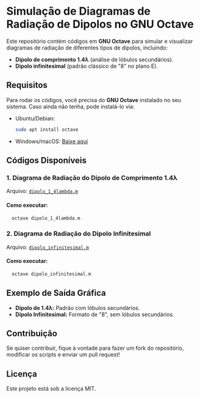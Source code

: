 # Simulação de Diagramas de Radiação de Dipolos no GNU Octave

Este repositório contém códigos em **GNU Octave** para simular e visualizar diagramas de radiação de diferentes tipos de dipolos, incluindo:

- **Dipolo de comprimento 1.4λ** (análise de lóbulos secundários).
- **Dipolo infinitesimal** (padrão clássico de "8" no plano E).

## Requisitos

Para rodar os códigos, você precisa do **GNU Octave** instalado no seu sistema. Caso ainda não tenha, pode instalá-lo via:

- Ubuntu/Debian:
  ```sh
  sudo apt install octave
  ```
- Windows/macOS: [Baixe aqui](https://www.gnu.org/software/octave/download)

## Códigos Disponíveis

### 1. **Diagrama de Radiação do Dipolo de Comprimento 1.4λ**

Arquivo: [`dipolo_1_4lambda.m`](dipolo_1_4lambda.m)

#### **Como executar:**

```sh
  octave dipolo_1_4lambda.m
```

### 2. **Diagrama de Radiação do Dipolo Infinitesimal**

Arquivo: [`dipolo_infinitesimal.m`](dipolo_infinitesimal.m)

#### **Como executar:**

```sh
  octave dipolo_infinitesimal.m
```

## Exemplo de Saída Gráfica

- **Dipolo de 1.4λ:** Padrão com lóbulos secundários.
- **Dipolo Infinitesimal:** Formato de "8", sem lóbulos secundários.

## Contribuição

Se quiser contribuir, fique à vontade para fazer um fork do repositório, modificar os scripts e enviar um pull request!

## Licença

Este projeto está sob a licença MIT.

